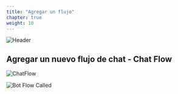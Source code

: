 ```yaml
---
title: "Agregar un flujo"
chapter: true
weight: 10
---
```


![Header](/images/AddingFlow.jpg)

## Agregar un nuevo flujo de chat - Chat Flow

![ChatFlow](/images/ChatFlow.jpg)

![Bot Flow Called](/images/CallBot.jpg)